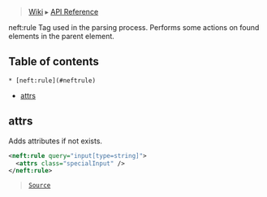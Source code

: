 > [Wiki](Home) ▸ [API Reference](API-Reference)

neft:rule
Tag used in the parsing process.
Performs some actions on found elements in the parent element.

## Table of contents
    * [neft:rule](#neftrule)
  * [attrs](#attrs)

## attrs

Adds attributes if not exists.
```xml
<neft:rule query="input[type=string]">
  <attrs class="specialInput" />
</neft:rule>
```

> [`Source`](/Neft-io/neft/tree/master/src/document/file/parse/rules.litcoffee#attrs)

